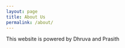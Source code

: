 ```yaml
---
layout: page
title: About Us
permalink: /about/
---
```


This website is powered by Dhruva and Prasith



[^1]: We are currently learning AP CSP. This is our Fastpages Blog.
